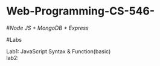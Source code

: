 # Web-Programming-CS-546-
#*Node JS + MongoDB + Express*  
  
  
#Labs  

Lab1: JavaScript Syntax & Function(basic)  
lab2:
